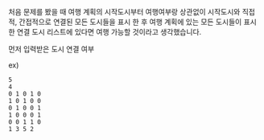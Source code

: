 처음 문제를 봤을 때 여행 계획의 시작도시부터 여행여부랑 상관없이 시작도시와 직접적, 간접적으로 연결된 모든 도시들을 표시 한 후 여행 계획에 있는 모든 도시들이 표시한 연결 도시 리스트에 있다면 여행 가능할 것이라고 생각했습니다.

먼저 입력받은 도시 연결 여부 

ex)

```
5
4
0 1 0 1 0
1 0 1 0 0
0 1 0 0 1
1 0 0 0 1
0 0 1 1 0
1 3 5 2
```
